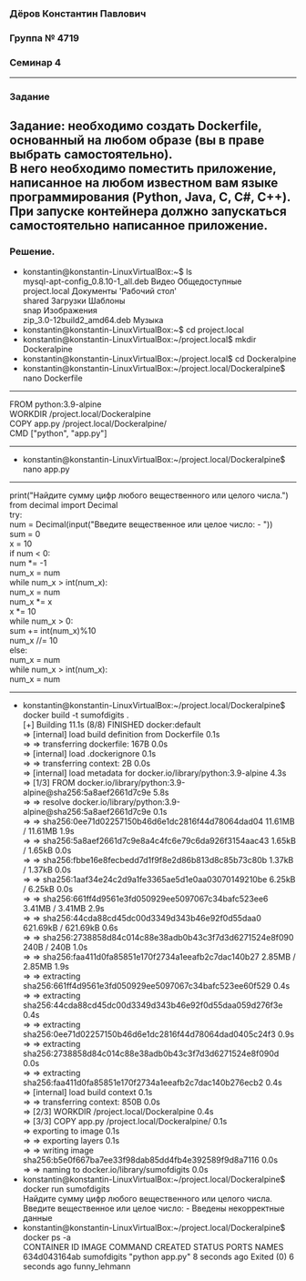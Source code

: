 ### Дёров Константин Павлович 
### Группа № 4719
### Семинар 4
---
### Задание
Задание: необходимо создать Dockerfile, основанный на любом образе (вы в праве выбрать самостоятельно).  
В него необходимо поместить приложение, написанное на любом известном вам языке программирования (Python, Java, C, С#, C++).  
При запуске контейнера должно запускаться самостоятельно написанное приложение.
--- 
### Решение.
* konstantin@konstantin-LinuxVirtualBox:~$ ls  
 mysql-apt-config_0.8.10-1_all.deb   Видео         Общедоступные  
 project.local                       Документы    'Рабочий стол'  
 shared                              Загрузки      Шаблоны  
 snap                                Изображения  
 zip_3.0-12build2_amd64.deb          Музыка  
* konstantin@konstantin-LinuxVirtualBox:~$ cd project.local
* konstantin@konstantin-LinuxVirtualBox:~/project.local$ mkdir Dockeralpine
* konstantin@konstantin-LinuxVirtualBox:~/project.local$ cd Dockeralpine 
* konstantin@konstantin-LinuxVirtualBox:~/project.local/Dockeralpine$ nano Dockerfile
---
FROM python:3.9-alpine  
WORKDIR /project.local/Dockeralpine  
COPY app.py /project.local/Dockeralpine/  
CMD ["python", "app.py"]  

---
* konstantin@konstantin-LinuxVirtualBox:~/project.local/Dockeralpine$ nano app.py
---
print("Найдите сумму цифр любого вещественного или целого числа.")  
from decimal import Decimal  
try:  
    num = Decimal(input("Введите вещественное или целое число: - "))  
    sum = 0  
    x = 10  
    if num < 0:  
        num *= -1  
        num_x = num  
        while num_x > int(num_x):  
            num_x = num  
            num_x *= x  
            x *= 10  
        while num_x > 0:  
            sum += int(num_x)%10  
            num_x //= 10  
    else:  
        num_x = num  
        while num_x > int(num_x):  
            num_x = num  

---
* konstantin@konstantin-LinuxVirtualBox:~/project.local/Dockeralpine$ docker build -t sumofdigits .  
[+] Building 11.1s (8/8) FINISHED                                docker:default  
 => [internal] load build definition from Dockerfile                       0.1s  
 => => transferring dockerfile: 167B                                       0.0s  
 => [internal] load .dockerignore                                          0.1s  
 => => transferring context: 2B                                            0.0s  
 => [internal] load metadata for docker.io/library/python:3.9-alpine       4.3s  
 => [1/3] FROM docker.io/library/python:3.9-alpine@sha256:5a8aef2661d7c9e  5.8s  
 => => resolve docker.io/library/python:3.9-alpine@sha256:5a8aef2661d7c9e  0.1s  
 => => sha256:0ee71d02257150b46d6e1dc2816f44d78064dad04 11.61MB / 11.61MB  1.9s  
 => => sha256:5a8aef2661d7c9e8a4c4fc6e79c6da926f3154aac43 1.65kB / 1.65kB  0.0s  
 => => sha256:fbbe16e8fecbedd7d1f9f8e2d86b813d8c85b73c80b 1.37kB / 1.37kB  0.0s  
 => => sha256:1aaf34e24c2d9a1fe3365ae5d1e0aa03070149210be 6.25kB / 6.25kB  0.0s  
 => => sha256:661ff4d9561e3fd050929ee5097067c34bafc523ee6 3.41MB / 3.41MB  2.9s  
 => => sha256:44cda88cd45dc00d3349d343b46e92f0d55daa0 621.69kB / 621.69kB  0.6s  
 => => sha256:2738858d84c014c88e38adb0b43c3f7d3d6271524e8f090 240B / 240B  1.0s  
 => => sha256:faa411d0fa85851e170f2734a1eeafb2c7dac140b27 2.85MB / 2.85MB  1.9s  
 => => extracting sha256:661ff4d9561e3fd050929ee5097067c34bafc523ee60f529  0.4s  
 => => extracting sha256:44cda88cd45dc00d3349d343b46e92f0d55daa059d276f3e  0.4s  
 => => extracting sha256:0ee71d02257150b46d6e1dc2816f44d78064dad0405c24f3  0.9s  
 => => extracting sha256:2738858d84c014c88e38adb0b43c3f7d3d6271524e8f090d  0.0s  
 => => extracting sha256:faa411d0fa85851e170f2734a1eeafb2c7dac140b276ecb2  0.4s  
 => [internal] load build context                                          0.1s  
 => => transferring context: 850B                                          0.0s  
 => [2/3] WORKDIR /project.local/Dockeralpine                              0.4s  
 => [3/3] COPY app.py /project.local/Dockeralpine/                         0.1s  
 => exporting to image                                                     0.1s  
 => => exporting layers                                                    0.1s  
 => => writing image sha256:b5e0f667ba7ee33f98dab85dd4fb4e392589f9d8a7116  0.0s  
 => => naming to docker.io/library/sumofdigits                             0.0s  
* konstantin@konstantin-LinuxVirtualBox:~/project.local/Dockeralpine$ docker run sumofdigits  
Найдите сумму цифр любого вещественного или целого числа.  
Введите вещественное или целое число: - Введены некорректные данные  
* konstantin@konstantin-LinuxVirtualBox:~/project.local/Dockeralpine$ docker ps -a    
CONTAINER ID   IMAGE         COMMAND           CREATED           STATUS                     PORTS     NAMES    
634d043164ab   sumofdigits   "python app.py"   8 seconds ago   Exited (0) 6   seconds ago             funny_lehmann    





  











